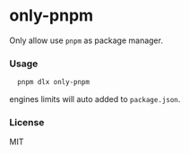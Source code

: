 # only-pnpm

Only allow use `pnpm` as package manager.

### Usage

```bash
  pnpm dlx only-pnpm
```

engines limits will auto added to `package.json`.

### License

MIT
